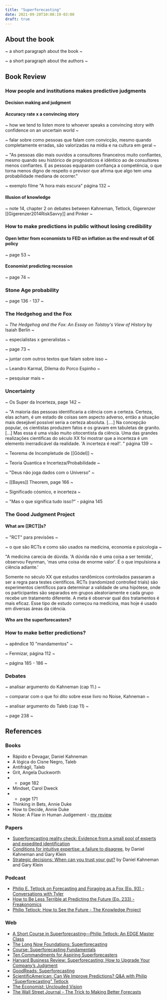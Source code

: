 ```yaml
---
title: "Superforecasting"
date: 2021-09-20T10:08:19-03:00
draft: true
---
```


## About the book

~ a short paragraph about the book ~

~ a short paragraph about the authors ~

## Book Review

### How people and institutions makes predictive judgments

#### Decision making and judgment

#### Accuracy rate x a convincing story

~ how we tend to listen more to whoever speaks a convincing story with confidence on an uncertain world ~

~ falar sobre como pessoas que falam com convicção, mesmo quando completamente erradas, são valorizadas na mídia e na cultura em geral ~

~ "As pessoas dão mais ouvidos a consultores financeiros muito confiantes, mesmo quando seu histórico de prognósticos é idêntico ao de consultores menos confiantes. E as pessoas equiparam confiança a competência, o que torna menos digno de respeito o previsor que afirma que algo tem uma probabilidade mediana de ocorrer."

~ exemplo filme "A hora mais escura" página 132 ~

#### Illusion of knowledge

~ note 14, chapter 2 on debates between Kahneman, Tetlock, Gigerenzer [[Gigerenzer2014RiskSavvy]] and Pinker ~

### How to make predictions in public without losing credibility 

#### Open letter from economists to FED on inflation as the end result of QE policy

~ page 53 ~

#### Economist predicting recession 

~ page 74 ~

### Stone Age probability

~ page 136 - 137 ~

### The Hedgehog and the Fox

~ *The Hedgehog and the Fox: An Essay on Tolstoy's View of History* by Isaiah Berlin ~

~ especialistas x generalistas ~

~ page 73 ~

~ juntar com outros textos que falam sobre isso ~

~ Leandro Karmal, Dilema do Porco Espinho ~

~ pesquisar mais ~

### Uncertainty

~ Os Super da Incerteza, page 142 ~

~ "A maioria das pessoas identificaria a ciência com a certeza. Certeza, elas acham, é um estado de coisas sem aspecto adverso, então a situação mais desejável possível seria a certeza absoluta. [....] Na concepção popular, os cientistas produzem fatos e os gravam em tabuletas de granito. [...] Mas essa é uma visão muito oitocentista da ciência. Uma das grandes realizações cientificas do século XX foi mostrar que a incerteza é um elemento inerradicável da realidade. 'A incerteza é real!'. " página 139 ~

~ Teorema de Incompletude de [[Gödel]] ~

~ Teoria Quantica e Incerteza/Probabilidade ~

~ "Deus não joga dados com o Universo" ~

~ [[Bayes]] Theorem, page 166 ~

~ Significado cósmico, e incerteza ~

~ "Mas o que significa tudo isso?" - página 145

### The Good Judgment Project

#### What are [[RCT]]s?
~ "RCT" para previsões ~

~ o que são RCTs e como são usados na medicina, economia e psicologia ~

"A medicina carecia de dúvida. 'A dúvida não é uma coisa a ser temida', observou Feynman, 'mas uma coisa de enorme valor'. É o que impulsiona a ciência adiante.'

Somente no século XX que estudos randômicos controlados passaram a ser a regra para testes científicos. RCTs (randomized controlled trials) são experimentos científicos para determinar a validade de uma hipótese, onde os participantes são separados em grupos aleatoriamente e cada grupo recebe um tratamento diferente. A meta é observar qual dos tratamentos é mais eficaz. Esse tipo de estudo começou na medicina, mas hoje é usado em diversas áreas da ciência. 

#### Who are the superforecasters?

### How to make better predictions?

~ apêndice 10 "mandamentos" ~

~ Fermizar, página 112 ~

~ página 185 - 186 ~

### Debates

~ analisar argumento do Kahneman (cap 11.) ~

~ comparar com o que foi dito sobre esse livro no Noise, Kahneman ~

~ analisar argumento do Taleb (cap 11) ~

~ page 238 ~

## References

### Books

- Rápido e Devagar, Daniel Kahneman
- A lógica do Cisne Negro, Taleb
- Antifrágil, Taleb
- Grit, Angela Duckworth
- - page 182
- Mindset, Carol Dweck
- - page 171
- Thinking in Bets, Annie Duke
- How to Decide, Annie Duke
- Noise: A Flaw in Human Judgement - [my review](https://www.guidopercu.dev/library/book-review-noise-a-flaw-in-human-judgment/)

### Papers

- [Superforecasting reality check: Evidence from a small pool of experts and expedited identification](https://www.sciencedirect.com/science/article/abs/pii/S0377221720306007)
- [Conditions for intuitive expertise: a failure to disagree](https://pubmed.ncbi.nlm.nih.gov/19739881/), by Daniel Kahneman and Gary Klein
- [Strategic decisions: When can you trust your gut?](https://www.mckinsey.com/business-functions/strategy-and-corporate-finance/our-insights/strategic-decisions-when-can-you-trust-your-gut) by Daniel Kahneman and Gary Klein

### Podcast

- [Philip E. Tetlock on Forecasting and Foraging as a Fox (Ep. 93) - Conversations with Tyler](https://conversationswithtyler.com/episodes/philip-e-tetlock/)
- [How to Be Less Terrible at Predicting the Future (Ep. 233) - Freakonomics](https://freakonomics.com/podcast/how-to-be-less-terrible-at-predicting-the-future-a-new-freakonomics-radio-podcast/)
- [Philip Tetlock: How to See the Future - The Knowledge Project](ttps://fs.blog/knowledge-project/philip-tetlock/)

### Web

- [A Short Course in Superforecasting—Philip Tetlock: An EDGE Master Class](https://www.edge.org/event/a-short-course-in-superforecasting—philip-tetlock-an-edge-master-class)
- [The Long Now Foundations: Superforecasting](https://longnow.org/seminars/02015/nov/23/superforecasting/)
- [Course: Superforecasting Fundamentals](https://good-judgment.thinkific.com/courses/Superforecasting-Fundamentals)
- [Ten Commandments for Aspiring Superforecasters](https://fs.blog/2015/12/ten-commandments-for-superforecasters/)
- [Harvard Business Review: Superforecasting: How to Upgrade Your Company’s Judgment](https://hbr.org/2016/05/superforecasting-how-to-upgrade-your-companys-judgment)
- [GoodReads: Superforecasting](https://www.goodreads.com/book/show/23995360-superforecasting)
- [ScientificAmerican: Can We Improve Predictions? Q&A with Philip "Superforecasting" Tetlock](https://blogs.scientificamerican.com/cross-check/can-we-improve-predictions-q-a-with-philip-superforecasting-tetlock/)
- [The Economist: Unclouded Vision](https://www.economist.com/books-and-arts/2015/09/26/unclouded-vision)
- [The Wall Street Journal - The Trick to Making Better Forecasts](https://www.wsj.com/articles/the-trick-to-making-better-forecasts-1443235983)

